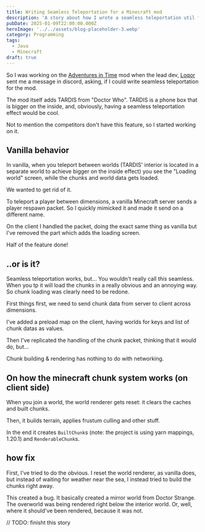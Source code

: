 ```yaml
---
title: Writing Seamless Teleportation for a Minecraft mod
description: 'A story about how I wrote a seamless teleportation util for a minecraft mod.'
pubDate: 2025-01-09T22:00:00.000Z
heroImage: '../../assets/blog-placeholder-3.webp'
category: Programming
tags:
  - Java
  - Minecraft
draft: true
---
```


So I was working on the [Adventures in Time](https://github.com/pavatus/ait) mod when the lead dev, [Loqor](https://github.com/Loqor)
sent me a message in discord, asking, if I could write seamless teleportation for the mod.

The mod itself adds TARDIS from "Doctor Who". TARDIS is a phone box that is bigger on the inside, and, 
obviously, having a seamless teleportation effect would be cool.

Not to mention the competitors don't have this feature, so I started working on it.

## Vanilla behavior
In vanilla, when you teleport between worlds (TARDIS' interior is located in a separate world to achieve bigger
on the inside effect) you see the "Loading world" screen, while the chunks and world data gets loaded.

We wanted to get rid of it.

To teleport a player between dimensions, a vanilla Minecraft server sends a player respawn packet.
So I quickly mimicked it and made it send on a different name.

On the client I handled the packet, doing the exact same thing as vanilla but I've removed the part which adds the loading screen.

Half of the feature done!

## ..or is it?
Seamless teleportation works, but... You wouldn't really call *this* seamless. When you tp it will load the chunks
in a really obvious and an annoying way. So chunk loading was clearly need to be redone.

First things first, we need to send chunk data from server to client across dimensions.

I've added a preload map on the client, having worlds for keys and list of chunk datas as values.

Then I've replicated the handling of the chunk packet, thinking that it would do, but...

Chunk building & rendering has nothing to do with networking.

## On how the minecraft chunk system works (on client side)
When you join a world, the world renderer gets reset: it clears the caches and built chunks.

Then, it builds terrain, applies frustum culling and other stuff.

In the end it creates `BuiltChunk`s (note: the project is using yarn mappings, 1.20.1) and `RenderableChunk`s.

## how fix
First, I've tried to do the obvious. I reset the world renderer, as vanilla does, but instead of waiting for 
weather near the sea, I instead tried to build the chunks right away.

This created a bug. It basically created a mirror world from Doctor Strange.
The overworld was being rendered right below the interior world. Or, well, where it should've been rendered, 
because it was not.

// TODO: finisht this story
